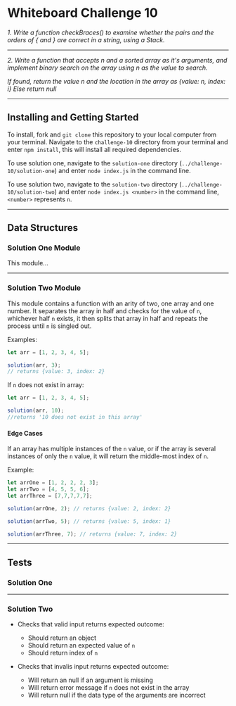 # Whiteboard Challenge 10

*1. Write a function checkBraces() to examine whether the pairs and the orders of { and } are correct in a string, using a Stack.*

----

*2. Write a function that accepts n and a sorted array as it's arguments, and implement binary search on the array using n as the value to search.*

*If found, return the value n and the location in the array as {value: n, index: i}*
*Else return null*

---

## Installing and Getting Started
To install, fork and `git clone` this repository to your local computer from your terminal. Navigate to the `challenge-10` directory from your terminal and enter `npm install`, this will install all required dependencies. 

To use solution one, navigate to the `solution-one` directory (`../challenge-10/solution-one`) and enter `node index.js` in the command line.

To use solution two, navigate to the `solution-two` directory (`../challenge-10/solution-two`) and enter `node index.js <number>` in the command line, `<number>` represents `n`.

---

## Data Structures

### Solution One Module
This module...


---

### Solution Two Module
This module contains a function with an arity of two, one array and one number. It separates the array in half and checks for the value of `n`, whichever half `n` exists, it then splits that array in half and repeats the process until `n` is singled out. 

Examples:
```javascript
let arr = [1, 2, 3, 4, 5];

solution(arr, 3);
// returns {value: 3, index: 2}
```
If `n` does not exist in array:
```javascript
let arr = [1, 2, 3, 4, 5];

solution(arr, 10);
//returns '10 does not exist in this array'
```

#### Edge Cases
If an array has multiple instances of the `n` value, or if the array is several instances of only the `n` value, it will return the middle-most index of `n`.

Example:
```javascript
let arrOne = [1, 2, 2, 2, 3];
let arrTwo = [4, 5, 5, 6];
let arrThree = [7,7,7,7,7];

solution(arrOne, 2); // returns {value: 2, index: 2}

solution(arrTwo, 5); // returns {value: 5, index: 1}

solution(arrThree, 7); // returns {value: 7, index: 2}
```

---
## Tests

### Solution One


---

### Solution Two

* Checks that valid input returns expected outcome:
  * Should return an object
  * Should return an expected value of `n`
  * Should return index of `n`

* Checks that invalis input returns expected outcome:
  * Will return an null if an argument is missing
  * Will return error message if `n` does not exist in the array
  * Will return null if the data type of the arguments are incorrect